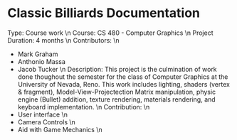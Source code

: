 # Classic Billiards Documentation
Type: Course work \n
Course: CS 480 - Computer Graphics \n
Project Duration: 4 months \n
Contributors: \n
  - Mark Graham
  - Anthonio Massa
  - Jacob Tucker \n
Description: This project is the culmination of work done thoughout the semester for the class of Computer Graphics at the University of Nevada, Reno. This work includes lighting, shaders (vertex & fragment), Model-View-Projectection Matrix manipulation, physic engine (Bullet) addition, texture rendering, materials rendering, and keyboard implementation. \n
Contribution: \n
  - User interface \n
  - Camera Controls \n
  - Aid with Game Mechanics \n
